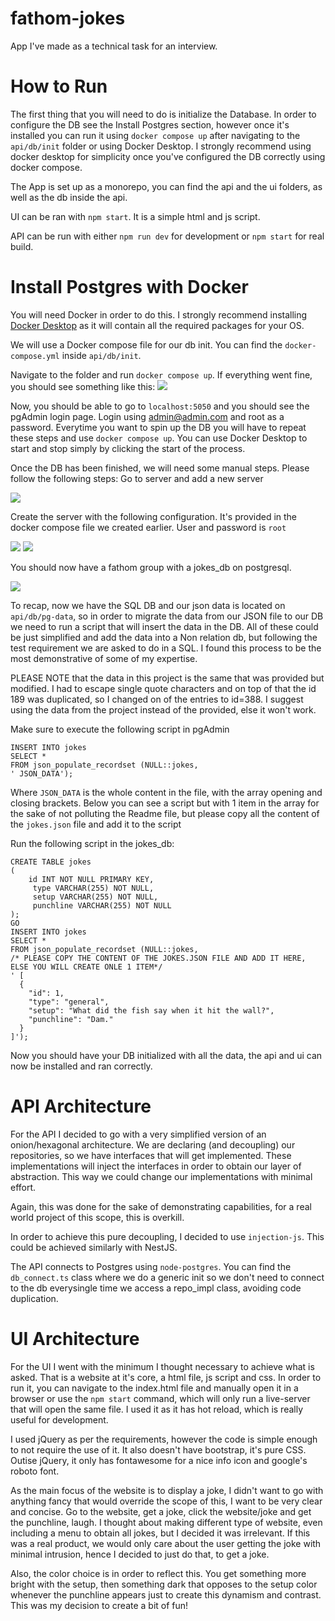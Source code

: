 # fathom-jokes

App I've made as a technical task for an interview.

# How to Run

The first thing that you will need to do is initialize the Database.
In order to configure the DB see the Install Postgres section, however once it's installed you can run it using `docker compose up` after navigating to the `api/db/init` folder or using Docker Desktop. I strongly recommend using docker desktop for simplicity once you've configured the DB correctly using docker compose.

The App is set up as a monorepo, you can find the api and the ui folders, as well as the db inside the api.

UI can be ran with `npm start`. It is a simple html and js script.

API can be run with either `npm run dev` for development or `npm start` for real build.

# Install Postgres with Docker

You will need Docker in order to do this. I strongly recommend installing [Docker Desktop](https://www.docker.com/products/docker-desktop/) as it will contain all the required packages for your OS.

We will use a Docker compose file for our db init. You can find the `docker-compose.yml` inside `api/db/init`.

Navigate to the folder and run `docker compose up`. If everything went fine, you should see something like this:
![](./docs/pgadmin5.png)

Now, you should be able to go to `localhost:5050` and you should see the pgAdmin login page. Login using admin@admin.com and root as a password. Everytime you want to spin up the DB you will have to repeat these steps and use `docker compose up`. You can use Docker Desktop to start and stop simply by clicking the start of the process.

Once the DB has been finished, we will need some manual steps.
Please follow the following steps:
Go to server and add a new server

![](docs/pgadmin1.png)

Create the server with the following configuration. It's provided in the docker compose file we created earlier. User and password is `root`

![](docs/pgadmin2.png)
![](docs/pgadmin3.png)

You should now have a fathom group with a jokes_db on postgresql.

![](docs/pgadmin4.png)

To recap, now we have the SQL DB and our json data is located on `api/db/pg-data`, so in order to migrate the data from our JSON file to our DB we need to run a script that will insert the data in the DB. All of these could be just simplified and add the data into a Non relation db, but following the test requirement we are asked to do in a SQL. I found this process to be the most demonstrative of some of my expertise.

PLEASE NOTE that the data in this project is the same that was provided but modified. I had to escape single quote characters and on top of that the id 189 was duplicated, so I changed on of the entries to id=388. I suggest using the data from the project instead of the provided, else it won't work.

Make sure to execute the following script in pgAdmin

```
INSERT INTO jokes
SELECT *
FROM json_populate_recordset (NULL::jokes,
' JSON_DATA');
```

Where `JSON_DATA` is the whole content in the file, with the array opening and closing brackets. Below you can see a script but with 1 item in the array for the sake of not polluting the Readme file, but please copy all the content of the `jokes.json` file and add it to the script

Run the following script in the jokes_db:

```
CREATE TABLE jokes
(
	id INT NOT NULL PRIMARY KEY,
	 type VARCHAR(255) NOT NULL,
	 setup VARCHAR(255) NOT NULL,
	 punchline VARCHAR(255) NOT NULL
);
GO
INSERT INTO jokes
SELECT *
FROM json_populate_recordset (NULL::jokes,
/* PLEASE COPY THE CONTENT OF THE JOKES.JSON FILE AND ADD IT HERE, ELSE YOU WILL CREATE ONLE 1 ITEM*/
' [
  {
    "id": 1,
    "type": "general",
    "setup": "What did the fish say when it hit the wall?",
    "punchline": "Dam."
  }
]');

```

Now you should have your DB initialized with all the data, the api and ui can now be installed and ran correctly.

# API Architecture

For the API I decided to go with a very simplified version of an onion/hexagonal architecture.
We are declaring (and decoupling) our repositories, so we have interfaces that will get implemented. These implementations will inject the interfaces in order to obtain our layer of abstraction. This way we could change our implementations with minimal effort.

Again, this was done for the sake of demonstrating capabilities, for a real world project of this scope, this is overkill.

In order to achieve this pure decoupling, I decided to use `injection-js`.
This could be achieved similarly with NestJS.

The API connects to Postgres using `node-postgres`. You can find the `db_connect.ts` class where we do a generic init so we don't need to connect to the db everysingle time we access a repo_impl class, avoiding code duplication.

# UI Architecture

For the UI I went with the minimum I thought necessary to achieve what is asked. That is a website at it's core, a html file, js script and css.
In order to run it, you can navigate to the index.html file and manually open it in a browser or use the `npm start` command, which will only run a live-server that will open the same file. I used it as it has hot reload, which is really useful for development.

I used jQuery as per the requirements, however the code is simple enough to not require the use of it.
It also doesn't have bootstrap, it's pure CSS. Outise jQuery, it only has fontawesome for a nice info icon and google's roboto font.

As the main focus of the website is to display a joke, I didn't want to go with anything fancy that would override the scope of this, I want to be very clear and concise. Go to the website, get a joke, click the website/joke and get the punchline, laugh.
I thought about making different type of website, even including a menu to obtain all jokes, but I decided it was irrelevant. If this was a real product, we would only care about the user getting the joke with minimal intrusion, hence I decided to just do that, to get a joke.

Also, the color choice is in order to reflect this. You get something more bright with the setup, then something dark that opposes to the setup color whenever the punchline appears just to create this dynamism and contrast.
This was my decision to create a bit of fun!
